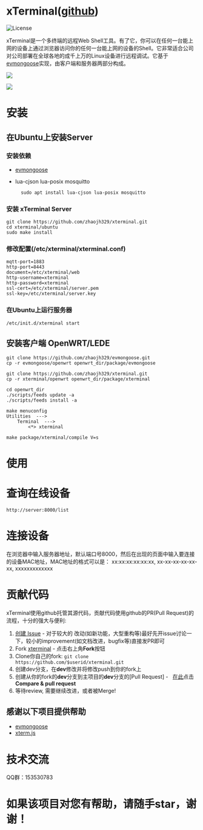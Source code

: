 # xTerminal([github](https://github.com/zhaojh329/xterminal))

![](https://img.shields.io/badge/license-GPLV3-brightgreen.svg?style=plastic "License")

xTerminal是一个多终端的远程Web Shell工具。有了它，你可以在任何一台能上网的设备上通过浏览器访问你的任何一台能上网的设备的Shell。它非常适合公司
对公司部署在全球各地的成千上万的Linux设备进行远程调试。它基于[evmongoose](https://github.com/zhaojh329/evmongoose)实现，由客户端和服务器两部分构成。

![](https://github.com/zhaojh329/image/blob/master/xterminal_zh.png)

![](https://github.com/zhaojh329/image/blob/master/xterminal_demo.png)

# 安装
## 在Ubuntu上安装Server
### 安装依赖
* [evmongoose](https://github.com/zhaojh329/evmongoose/blob/master/README_ZH.md)

* lua-cjson lua-posix mosquitto

		sudo apt install lua-cjson lua-posix mosquitto
	
### 安装 xTerminal Server
    git clone https://github.com/zhaojh329/xterminal.git
    cd xterminal/ubuntu
	sudo make install

### 修改配置(/etc/xterminal/xterminal.conf)
	mqtt-port=1883
	http-port=8443
	document=/etc/xterminal/web
	http-username=xterminal
	http-password=xterminal
	ssl-cert=/etc/xterminal/server.pem
	ssl-key=/etc/xterminal/server.key
	
### 在Ubuntu上运行服务器
	/etc/init.d/xterminal start
	
## 安装客户端 OpenWRT/LEDE
	git clone https://github.com/zhaojh329/evmongoose.git
	cp -r evmongoose/openwrt openwrt_dir/package/evmongoose
	
	git clone https://github.com/zhaojh329/xterminal.git
	cp -r xterminal/openwrt openwrt_dir/package/xterminal
	
	cd openwrt_dir
	./scripts/feeds update -a
	./scripts/feeds install -a
	
	make menuconfig
	Utilities  --->
		Terminal  --->
			<*> xterminal
	
	make package/xterminal/compile V=s

# 使用
# 查询在线设备
	http://server:8000/list
	
# 连接设备
在浏览器中输入服务器地址，默认端口号8000，然后在出现的页面中输入要连接的设备MAC地址，MAC地址的格式可以是：
xx:xx:xx:xx:xx:xx, xx-xx-xx-xx-xx-xx, xxxxxxxxxxxxx

# 贡献代码

xTerminal使用github托管其源代码，贡献代码使用github的PR(Pull Request)的流程，十分的强大与便利:

1. [创建 Issue](https://github.com/zhaojh329/xterminal/issues/new) - 对于较大的
	改动(如新功能，大型重构等)最好先开issue讨论一下，较小的improvement(如文档改进，bugfix等)直接发PR即可
2. Fork [xterminal](https://github.com/zhaojh329/xterminal) - 点击右上角**Fork**按钮
3. Clone你自己的fork: ```git clone https://github.com/$userid/xterminal.git```
4. 创建dev分支，在**dev**修改并将修改push到你的fork上
5. 创建从你的fork的**dev**分支到主项目的**dev**分支的[Pull Request] -  
	[在此](https://github.com/zhaojh329/xterminal)点击**Compare & pull request**
6. 等待review, 需要继续改进，或者被Merge!
	
## 感谢以下项目提供帮助
* [evmongoose](https://github.com/zhaojh329/evmongoose)
* [xterm.js](https://github.com/sourcelair/xterm.js)

# 技术交流
QQ群：153530783

# 如果该项目对您有帮助，请随手star，谢谢！
